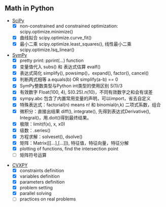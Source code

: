 ## Math in Python

- [SciPy](https://docs.scipy.org/doc/) 
  - [x] non-constrained and constrained optimization: scipy.optimize.minimize()
  - [x] 曲线拟合 scipy.optimize.curve_fit()
  - [x] 最小二乘 scipy.optimize.least_squares(), 线性最小二乘 scipy.optimize.lsq_linear()
- [SymPy](https://www.sympy.org/en/index.html)
  - [x] pretty print: pprint(...) function
  - [x] 变量值代入 subs() 和 表达式估算 evalf()
  - [x] 表达式简化 simplify(), powsimp()，expand(), factor(), cancel()
  - [x] 判断两式相等 a.equals(b) OR simplify(a-b) == 0
  - [x] SymPy整数类型与Python int类型的使用区别 S(1)/3
  - [x] 有效数字 Float(100, 4), S(0.25).n(10)，不同有效数字之和会有误差
  - [x] sympy.abc 包含了内置常用变量的声明，可以import，省去自定义
  - [x] 特殊表达式：factorial(n) means n! 和 binomial(n,k) 二项式系数，组合
  - [x] 微积分：直接出结果 diff(), integrate(), 先得到表达式Derivative(), Integral()，用.doit()得到最终结果。
  - [x] 极限：limit(f(x), x, x0)
  - [x] 级数：.series()
  - [x] 方程求解：solveset(), dsolve()
  - [x] 矩阵：Matrix([[...],[...]]), 特征值，特征向量，特征分解
  - [x] plotting of functions, find the intersection point
  - [ ] 矩阵符号运算

* [CVXPY](https://www.cvxpy.org/tutorial/intro/index.html)
  - [x] constraints definition
  - [x] variables definition
  - [x] parameters definition
  - [x] problem setting
  - [x] parallel solving
  - [ ] practices on real problems